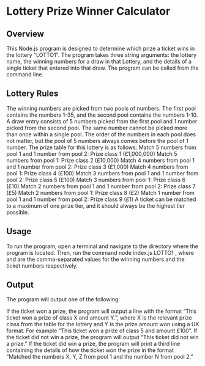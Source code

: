 # Lottery Prize Winner Calculator
## Overview
This Node.js program is designed to determine which prize a ticket wins in the lottery "LOTTO1". The program takes three string arguments: the lottery name, the winning numbers for a draw in that Lottery, and the details of a single ticket that entered into that draw. The program can be called from the command line.

## Lottery Rules
The winning numbers are picked from two pools of numbers. The first pool contains the numbers 1-35, and the second pool contains the numbers 1-10.
A draw entry consists of 5 numbers picked from the first pool and 1 number picked from the second pool.
The same number cannot be picked more than once within a single pool.
The order of the numbers in each pool does not matter, but the pool of 5 numbers always comes before the pool of 1 number.
The prize table for this lottery is as follows:
Match 5 numbers from pool 1 and 1 number from pool 2: Prize class 1 (£1,000,000)
Match 5 numbers from pool 1: Prize class 2 (£10,000)
Match 4 numbers from pool 1 and 1 number from pool 2: Prize class 3 (£1,000)
Match 4 numbers from pool 1: Prize class 4 (£100)
Match 3 numbers from pool 1 and 1 number from pool 2: Prize class 5 (£100)
Match 3 numbers from pool 1: Prize class 6 (£10)
Match 2 numbers from pool 1 and 1 number from pool 2: Prize class 7 (£5)
Match 2 numbers from pool 1: Prize class 8 (£2)
Match 1 number from pool 1 and 1 number from pool 2: Prize class 9 (£1)
A ticket can be matched to a maximum of one prize tier, and it should always be the highest tier possible.
## Usage
To run the program, open a terminal and navigate to the directory where the program is located.
Then, run the command node index.js LOTTO1 <winning numbers> <ticket numbers>, where <winning numbers> and <ticket numbers> are the comma-separated values for the winning numbers and the ticket numbers respectively.

## Output
The program will output one of the following:

If the ticket won a prize, the program will output a line with the format “This ticket won a prize of class X and amount Y.”, where X is the relevant prize class from the table for the lottery and Y is the prize amount won using a UK format. For example “This ticket won a prize of class 5 and amount £100”.
If the ticket did not win a prize, the program will output “This ticket did not win a prize.”
If the ticket did win a prize, the program will print a third line containing the details of how the ticket won the prize in the format “Matched the numbers X, Y, Z from pool 1 and the number N from pool 2.”
